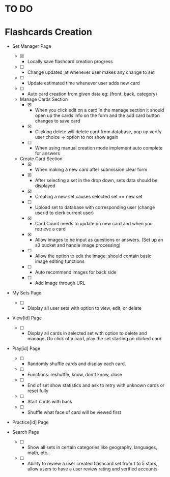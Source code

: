 # TO DO


# Flashcards Creation
- Set Manager Page                  
    - [x] - Locally save flashcard creation progress
    - [ ] - Change updated_at whenever user makes any change to set
    - [ ] - Update estimated time whenever user adds new card
    - [ ] - Auto card creation from given data eg: (front, back, category)
    
    - Manage Cards Section
        - [x] - When you click edit on a card in the manage section it should open up the cards info on the form and the add card button changes to save card
        - [x] - Clicking delete will delete card from database, pop up verify user choice -> option to not show again
        - [ ] - When using manual creation mode implement auto complete for answers
    - Create Card Section
        - [x] - When making a new card after submission clear form
        - [x] - After selecting a set in the drop down, sets data should be displayed
        - [x] - Creating a new set causes selected set == new set
        - [ ] - Upload set to database with corresponding user (change userid to clerk current user)
        - [x] - Card Count needs to update on new card and when you retrieve a card
        - [x] - Allow images to be input as questions or answers. (Set up an s3 bucket and handle image processing)
        - [ ] - Allow the option to edit the image: should contain basic image editing functions
        - [ ] - Auto recommend images for back side
        - [ ] - Add image through URL

- My Sets Page
    - [ ] - Display all user sets with option to view, edit, or delete

- View[id] Page     
    - [ ] - Display all cards in selected set with option to delete and manage. On click of a card, play the set starting on clicked card
    
- Play[id] Page
    - [ ] - Randomly shuffle cards and display each card.
    - [ ] - Functions: reshuffle, know, don't know, close
    - [ ] - End of set show statistics and ask to retry with unknown cards or reset fully
    - [ ] - Start cards with back
    - [ ] - Shuffle what face of card will be viewed first

- Practice[id] Page
    
- Search Page
    - [ ] - Show all sets in certain categories like geography, languages, math, etc..
    - [ ] - Ability to review a user created flashcard set from 1 to 5 stars, allow users to have a user review rating and verified accounts
